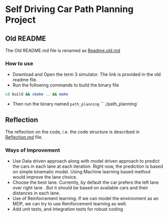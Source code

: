 # Self Driving Car Path Planning Project

## Old README
The Old README.md file is renamed as [Readme.old.md](#Readme.old.md)

### How to use
- Download and Open the term 3 simulator. The link is provided in the old readme file.
- Run the following commands to build the binary file
```bash
cd build && cmake .. && make
```
- Then run the binary named `path_planning`
```./path_planning` 


## Reflection
The reflection on the code, i.e. the code structure is described in [Reflection.md](#Reflection.md) file. 

### Ways of Improvement

- Use Data driven approach along with model driven approach to predict the cars in each lane at each iteration. Right now, the prediction is based on simple kinematic model. Using Machine learning based method would improve the lane choice.
- Choose the best lane. Currently, by default the car prefers the left lane over right lane . But it should be based on available cars and their distances in each lane. 
- Use of Reinforcement learning. If we can model the environment as an MDP, we can try to use Reinforcement learning as well.
- Add unit tests, and integration tests for robust coding